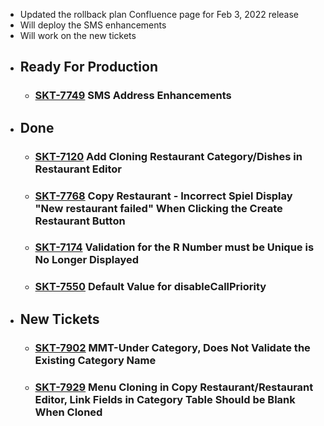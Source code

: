 - Updated the rollback plan Confluence page for Feb 3, 2022 release
- Will deploy the SMS enhancements
- Will work on the new tickets
- ## Ready For Production
	- ### [SKT-7749](https://wondersco.atlassian.net/browse/SKT-7749) SMS Address Enhancements
- ## Done
	- ### [SKT-7120](https://wondersco.atlassian.net/browse/SKT-7120) Add Cloning Restaurant Category/Dishes in Restaurant Editor
	- ### [SKT-7768](https://wondersco.atlassian.net/browse/SKT-7768) Copy Restaurant - Incorrect Spiel Display "New restaurant failed" When Clicking the Create Restaurant Button
	- ### [SKT-7174](https://wondersco.atlassian.net/browse/SKT-7174) Validation for the R Number must be Unique is No Longer Displayed
	- ### [SKT-7550](https://wondersco.atlassian.net/browse/SKT-7550) Default Value for disableCallPriority
- ## New Tickets
	- ### [SKT-7902](https://wondersco.atlassian.net/browse/SKT-7902) MMT-Under Category, Does Not Validate the Existing Category Name
	- ### [SKT-7929](https://wondersco.atlassian.net/browse/SKT-7929) Menu Cloning in Copy Restaurant/Restaurant Editor, Link Fields in Category Table Should be Blank When Cloned